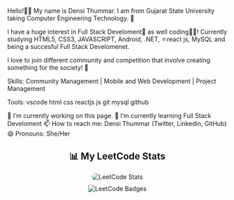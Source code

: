 Hello!👋🏻 My name is Densi Thummar. I am from Gujarat State University taking Computer Engineering Technology. 🏫

I have a huge interest in Full Stack Develoment📝 as well coding👩‍💻! Currently studying HTML5, CSS3, JAVASCRIPT, Android, .NET, ⚛️react js, MySQL and being a succesful Full Stack Develomenet.

I love to join different community and competition that involve creating something for the society! 🙋

Skills:
Community Management | Mobile and Web Development | Project Management 

Tools:
vscode html css reactjs js git mysql github

🔭 I’m currently working on this page.
🌱 I’m currently learning Full Stack Develoment
📫 How to reach me: Densi Thummar (Twitter, Linkedin, GitHub)
😄 Pronouns: She/Her

<!--
**ThummarDensi/ThummarDensi** is a ✨ _special_ ✨ repository because its `README.md` (this file) appears on your GitHub profile.

Here are some ideas to get you started:

- 🔭 I’m currently working on ...
- 🌱 I’m currently learning ...
- 👯 I’m looking to collaborate on ...
- 🤔 I’m looking for help with ...
- 💬 Ask me about ...
- 📫 How to reach me: ...
- 😄 Pronouns: ...
- ⚡ Fun fact: ...
-->
<div align="center">
  <h2>📊 My LeetCode Stats</h2>
  <img src="https://leetcard.jacoblin.cool/DensiThummar?ext=heatmap" alt="LeetCode Stats" style="border-radius: 10px;"/>
  <br />
  <img src="https://leetcode-badge-showcase.vercel.app/api?username=DensiThummar&animated=true" alt="LeetCode Badges" style="margin-top: 10px;"/>
</div>
